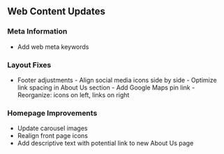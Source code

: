 ## Web Content Updates

### Meta Information

- Add web meta keywords

### Layout Fixes

- Footer adjustments - Align social media icons side by side - Optimize link spacing in About Us section - Add Google Maps pin link - Reorganize: icons on left, links on right

### Homepage Improvements

- Update carousel images
- Realign front page icons
- Add descriptive text with potential link to new About Us page

